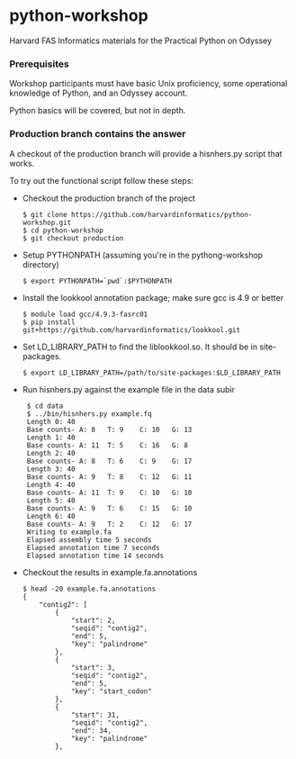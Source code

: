 # python-workshop

Harvard FAS Informatics materials for the Practical Python on Odyssey

### Prerequisites
Workshop participants must have basic Unix proficiency, some operational knowledge of Python, and an Odyssey account.

Python basics will be covered, but not in depth.


### Production branch contains the answer
A checkout of the production branch will provide a hisnhers.py script that works.

To try out the functional script follow these steps:

* Checkout the production branch of the project

    ```
    $ git clone https://github.com/harvardinformatics/python-workshop.git
    $ cd python-workshop
    $ git checkout production
    ```

* Setup PYTHONPATH (assuming you're in the pythong-workshop directory)

    ```
    $ export PYTHONPATH=`pwd`:$PYTHONPATH
    ```

* Install the lookkool annotation package; make sure gcc is 4.9 or better

    ```
    $ module load gcc/4.9.3-fasrc01
    $ pip install git+https://github.com/harvardinformatics/lookkool.git
    ```

* Set LD_LIBRARY_PATH to find the liblookkool.so.  It should be in site-packages.

    ```
    $ export LD_LIBRARY_PATH=/path/to/site-packages:$LD_LIBRARY_PATH
    ```

* Run hisnhers.py against the example file in the data subir

   ```
    $ cd data
    $ ../bin/hisnhers.py example.fq
    Length 0: 40
    Base counts- A: 8   T: 9    C: 10   G: 13   
    Length 1: 40
    Base counts- A: 11  T: 5    C: 16   G: 8    
    Length 2: 40
    Base counts- A: 8   T: 6    C: 9    G: 17   
    Length 3: 40
    Base counts- A: 9   T: 8    C: 12   G: 11   
    Length 4: 40
    Base counts- A: 11  T: 9    C: 10   G: 10   
    Length 5: 40
    Base counts- A: 9   T: 6    C: 15   G: 10   
    Length 6: 40
    Base counts- A: 9   T: 2    C: 12   G: 17   
    Writing to example.fa
    Elapsed assembly time 5 seconds
    Elapsed annotation time 7 seconds
    Elapsed annotation time 14 seconds
   ```

* Checkout the results in example.fa.annotations

    ```
    $ head -20 example.fa.annotations
    {
        "contig2": [
            {
                "start": 2, 
                "seqid": "contig2", 
                "end": 5, 
                "key": "palindrome"
            }, 
            {
                "start": 3, 
                "seqid": "contig2", 
                "end": 5, 
                "key": "start_codon"
            }, 
            {
                "start": 31, 
                "seqid": "contig2", 
                "end": 34, 
                "key": "palindrome"
            }, 
    ```
